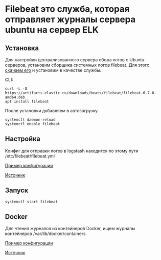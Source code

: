 # Filebeat это служба, которая отправляет журналы сервера ubuntu на сервер ELK

## Установка

Для настройки централизованного сервера сбора логов с Ubuntu серверов, установим сборщика системных логов filebeat.
Для этого [скачаем его](https://www.elastic.co/downloads/beats/filebeat) и установим в качестве службы.

CLI:

    curl -L -O https://artifacts.elastic.co/downloads/beats/filebeat/filebeat-6.7.0-amd64.deb
    apt install filebeat
После установки добавляем в автозагрузку

    systemctl daemon-reload
    systemctl enable filebeat

## Настройка

Конфиг для отправки логов в logstash находится по этому пути /etc/filebeat/filebeat.yml

[Пример конфигурации](https://github.com/chatlamin/ELK/blob/master/Agents/Ubuntu/filebeat-ubuntu.yml)

[Источник](https://www.elastic.co/guide/en/beats/filebeat/current/filebeat-input-log.html)

## Запуск

    systemctl start filebeat

## Docker

Для чтения журналов из контейнеров Docker, ищем журналы контейнеров /var/lib/docker/containers

[Пример конфигурации](https://github.com/chatlamin/ELK/blob/master/Agents/Ubuntu/filebeat-docker.yml)

[Источник](https://www.elastic.co/guide/en/beats/filebeat/current/filebeat-input-docker.html)